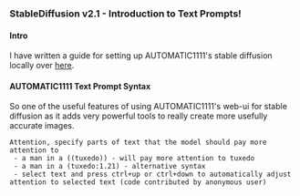 ﻿### StableDiffusion v2.1 - Introduction to Text Prompts!

#### Intro  

I have written a guide for setting up AUTOMATIC1111's stable diffusion locally over 
[here]().

#### AUTOMATIC1111 Text Prompt Syntax

So one of the useful features of using AUTOMATIC1111's web-ui for stable diffusion as 
it adds very powerful tools to really create more usefully accurate images.

```text
Attention, specify parts of text that the model should pay more attention to
 - a man in a ((tuxedo)) - will pay more attention to tuxedo
 - a man in a (tuxedo:1.21) - alternative syntax
 - select text and press ctrl+up or ctrl+down to automatically adjust attention to selected text (code contributed by anonymous user)
 ```
 
